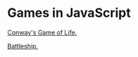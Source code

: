 Games in JavaScript
====================



[Conway's Game of Life. ](http://bit.ly/game-of-l1f3)

[Battleship. ](http://bit.ly/battleship_js)